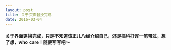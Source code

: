 ```yaml
---
layout: post
title: 关于页面替换完成
date: 2016-03-04
---
```


#### 关于界面更换完成，只是不知道该正儿八经介绍自己，还是插科打诨一笔带过，想了想，who care！随便写写吧～